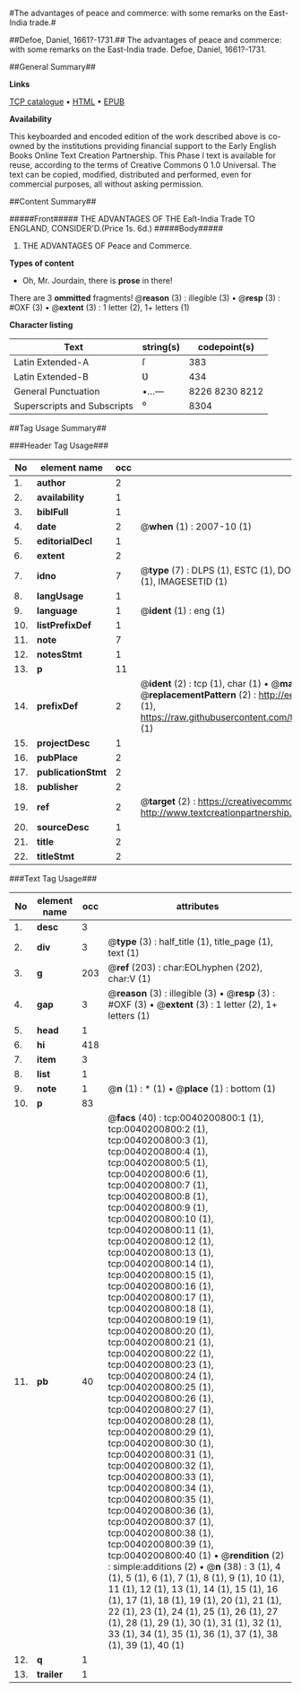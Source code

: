 #The advantages of peace and commerce: with some remarks on the East-India trade.#

##Defoe, Daniel, 1661?-1731.##
The advantages of peace and commerce: with some remarks on the East-India trade.
Defoe, Daniel, 1661?-1731.

##General Summary##

**Links**

[TCP catalogue](http://www.ota.ox.ac.uk/tcp/)  • 
[HTML](http://tei.it.ox.ac.uk/tcp/Texts-HTML/free/004/004834045.html)  • 
[EPUB](http://tei.it.ox.ac.uk/tcp/Texts-EPUB/free/004/004834045.epub)

**Availability**

This keyboarded and encoded edition of the
	       work described above is co-owned by the institutions
	       providing financial support to the Early English Books
	       Online Text Creation Partnership. This Phase I text is
	       available for reuse, according to the terms of Creative
	       Commons 0 1.0 Universal. The text can be copied,
	       modified, distributed and performed, even for
	       commercial purposes, all without asking permission.


##Content Summary##

#####Front#####
THE
ADVANTAGES
OF THE
Eaſt-India Trade
TO
ENGLAND,
CONSIDER'D.(Price 1s. 6d.)
#####Body#####

1. THE
ADVANTAGES
OF
Peace and Commerce.

**Types of content**

  * Oh, Mr. Jourdain, there is **prose** in there!

There are 3 **ommitted** fragments! 
 @__reason__ (3) : illegible (3)  •  @__resp__ (3) : #OXF (3)  •  @__extent__ (3) : 1 letter (2), 1+ letters (1)

**Character listing**


|Text|string(s)|codepoint(s)|
|---|---|---|
|Latin Extended-A|ſ|383|
|Latin Extended-B|Ʋ|434|
|General Punctuation|•…—|8226 8230 8212|
|Superscripts             and Subscripts|⁰|8304|

##Tag Usage Summary##

###Header Tag Usage###

|No|element name|occ|attributes|
|---|---|---|---|
|1.|__author__|2||
|2.|__availability__|1||
|3.|__biblFull__|1||
|4.|__date__|2| @__when__ (1) : 2007-10 (1)|
|5.|__editorialDecl__|1||
|6.|__extent__|2||
|7.|__idno__|7| @__type__ (7) : DLPS (1), ESTC (1), DOCNO (1), TCP (1), GALEDOCNO (1), CONTENTSET (1), IMAGESETID (1)|
|8.|__langUsage__|1||
|9.|__language__|1| @__ident__ (1) : eng (1)|
|10.|__listPrefixDef__|1||
|11.|__note__|7||
|12.|__notesStmt__|1||
|13.|__p__|11||
|14.|__prefixDef__|2| @__ident__ (2) : tcp (1), char (1)  •  @__matchPattern__ (2) : ([0-9\-]+):([0-9IVX]+) (1), (.+) (1)  •  @__replacementPattern__ (2) : http://eebo.chadwyck.com/downloadtiff?vid=$1&page=$2 (1), https://raw.githubusercontent.com/textcreationpartnership/Texts/master/tcpchars.xml#$1 (1)|
|15.|__projectDesc__|1||
|16.|__pubPlace__|2||
|17.|__publicationStmt__|2||
|18.|__publisher__|2||
|19.|__ref__|2| @__target__ (2) : https://creativecommons.org/publicdomain/zero/1.0/ (1), http://www.textcreationpartnership.org/docs/. (1)|
|20.|__sourceDesc__|1||
|21.|__title__|2||
|22.|__titleStmt__|2||


###Text Tag Usage###

|No|element name|occ|attributes|
|---|---|---|---|
|1.|__desc__|3||
|2.|__div__|3| @__type__ (3) : half_title (1), title_page (1), text (1)|
|3.|__g__|203| @__ref__ (203) : char:EOLhyphen (202), char:V (1)|
|4.|__gap__|3| @__reason__ (3) : illegible (3)  •  @__resp__ (3) : #OXF (3)  •  @__extent__ (3) : 1 letter (2), 1+ letters (1)|
|5.|__head__|1||
|6.|__hi__|418||
|7.|__item__|3||
|8.|__list__|1||
|9.|__note__|1| @__n__ (1) : * (1)  •  @__place__ (1) : bottom (1)|
|10.|__p__|83||
|11.|__pb__|40| @__facs__ (40) : tcp:0040200800:1 (1), tcp:0040200800:2 (1), tcp:0040200800:3 (1), tcp:0040200800:4 (1), tcp:0040200800:5 (1), tcp:0040200800:6 (1), tcp:0040200800:7 (1), tcp:0040200800:8 (1), tcp:0040200800:9 (1), tcp:0040200800:10 (1), tcp:0040200800:11 (1), tcp:0040200800:12 (1), tcp:0040200800:13 (1), tcp:0040200800:14 (1), tcp:0040200800:15 (1), tcp:0040200800:16 (1), tcp:0040200800:17 (1), tcp:0040200800:18 (1), tcp:0040200800:19 (1), tcp:0040200800:20 (1), tcp:0040200800:21 (1), tcp:0040200800:22 (1), tcp:0040200800:23 (1), tcp:0040200800:24 (1), tcp:0040200800:25 (1), tcp:0040200800:26 (1), tcp:0040200800:27 (1), tcp:0040200800:28 (1), tcp:0040200800:29 (1), tcp:0040200800:30 (1), tcp:0040200800:31 (1), tcp:0040200800:32 (1), tcp:0040200800:33 (1), tcp:0040200800:34 (1), tcp:0040200800:35 (1), tcp:0040200800:36 (1), tcp:0040200800:37 (1), tcp:0040200800:38 (1), tcp:0040200800:39 (1), tcp:0040200800:40 (1)  •  @__rendition__ (2) : simple:additions (2)  •  @__n__ (38) : 3 (1), 4 (1), 5 (1), 6 (1), 7 (1), 8 (1), 9 (1), 10 (1), 11 (1), 12 (1), 13 (1), 14 (1), 15 (1), 16 (1), 17 (1), 18 (1), 19 (1), 20 (1), 21 (1), 22 (1), 23 (1), 24 (1), 25 (1), 26 (1), 27 (1), 28 (1), 29 (1), 30 (1), 31 (1), 32 (1), 33 (1), 34 (1), 35 (1), 36 (1), 37 (1), 38 (1), 39 (1), 40 (1)|
|12.|__q__|1||
|13.|__trailer__|1||
